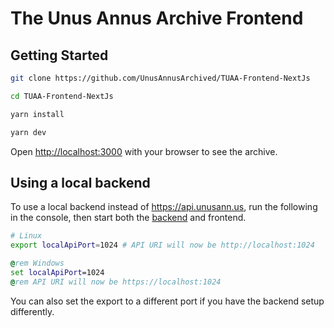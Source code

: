 # The Unus Annus Archive Frontend

## Getting Started

```bash
git clone https://github.com/UnusAnnusArchived/TUAA-Frontend-NextJs

cd TUAA-Frontend-NextJs

yarn install

yarn dev
```

Open <http://localhost:3000> with your browser to see the archive.

## Using a local backend
To use a local backend instead of <https://api.unusann.us>, run the following in the console, then start both the [backend](https://github.com/UnusAnnusArchived/TUAA-Backend) and frontend.
```bash
# Linux
export localApiPort=1024 # API URI will now be http://localhost:1024
```
```bat
@rem Windows
set localApiPort=1024
@rem API URI will now be https://localhost:1024
```
You can also set the export to a different port if you have the backend setup differently.